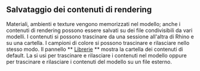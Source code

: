 
## Salvataggio dei contenuti di rendering
Materiali, ambienti e texture vengono memorizzati nel modello; anche i contenuti di rendering possono essere salvati su dei file condivisibili da vari modelli. I contenuti si possono trascinare da una sessione all'altra di Rhino e su una cartella. 
I campioni di colore si possono trascinare e rilasciare nello stesso modo.
Il pannello ** [Librerie](libraries.html) ** mostra la cartella dei contenuti di default. La si usi per trascinare e rilasciare i contenuti nel modello oppure per trascinare e rilasciare i contenuti del modello su un file esterno.

